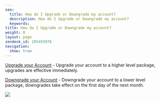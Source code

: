 ```yaml
---
seo:
  title: How do I Upgrade or Downgrade my account?
  description: How do I Upgrade or Downgrade my account?
  keywords:
title: How do I Upgrade or Downgrade my account?
weight: 0
layout: page
zendesk_id: 205493978
navigation:
  show: true
---
```


[Upgrade your Account](https://app.sendgrid.com/settings/billing) - Upgrade your account to a higher level package, upgrades are effective immediately. 

[Downgrade your Account](https://app.sendgrid.com/settings/billing) - Downgrade your account to a lower level package, downgrades take effect on the first day of the next month.

![]({{root_url}}/images/pricing_grid.png)
